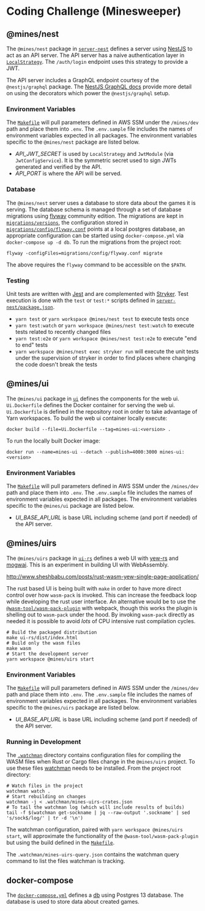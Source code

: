 # Coding Challenge (Minesweeper)

## @mines/nest

The `@mines/nest` package in [`server-nest`](./server-nest) defines a server
using [NestJS][nestjs] to act as an API server. The API server has a naive
authentication layer in
[`LocalStrategy`](./server-nest/src/auth/local.strategy.ts). The `/auth/login`
endpoint uses this strategy to provide a JWT.

[nestjs]: https://docs.nestjs.com/

The API server includes a GraphQL endpoint courtesy of the `@nestjs/graphql`
package. The [NestJS GraphQL docs][nestjs-graphql] provide more detail on using
the decorators which power the `@nestjs/graphql` setup.

[nestjs-graphql]: https://docs.nestjs.com/graphql/quick-start

### Environment Variables

The [`Makefile`](./Makefile) will pull parameters defined in AWS SSM under the
`/mines/dev` path and place them into `.env`. The `.env.sample` file includes
the names of environment variables expected in all packages. The environment
variables specific to the `@mines/nest` package are listed below.

- _API_JWT_SECRET_ is used by `LocalStrategy` and `JwtModule` (via
  `JwtConfigService`). It is the symmetric secret used to sign JWTs generated
  and verified by the API.
- _API_PORT_ is where the API will be served.

### Database

The `@mines/nest` server uses a database to store data about the games it is
serving. The database schema is managed through a set of database migrations
using [flyway][flyway] community edition. The migrations are kept in
[`migrations/versions`](./migrations/versions), the configuration stored in
[`migrations/config/flyway.conf`](./migrations/config/flyway.conf) points at a
local postgres database, an appropriate configuration can be started using
`docker-compose.yml` via `docker-compose up -d db`. To run the migrations from
the project root:

    flyway -configFiles=migrations/config/flyway.conf migrate

The above requires the `flyway` command to be accessible on the `$PATH`.

[flyway]: https://flywaydb.org/documentation/

### Testing

Unit tests are written with [Jest][jest] and are complemented with
[Stryker][stryker]. Test execution is done with the `test` or `test:*` scripts
defined in [`server-nest/package.json`](./server-nest/package.json).

- `yarn test` or `yarn workspace @mines/nest test` to execute tests once
- `yarn test:watch` or `yarn workspace @mines/nest test:watch` to execute tests
  related to recently changed files
- `yarn test:e2e` or `yarn workspace @mines/nest test:e2e` to execute "end to
  end" tests
- `yarn workspace @mines/nest exec stryker run` will execute the unit tests
  under the supervision of stryker in order to find places where changing the
  code doesn't break the tests

[jest]: https://jestjs.io
[stryker]: https://stryker-mutator.io

## @mines/ui

The `@mines/ui` package in [`ui`](./ui) defines the components for the web ui.
`Ui.Dockerfile` defines the Docker container for serving the web ui.
`Ui.Dockerfile` is defined in the repository root in order to take advantage of
Yarn workspaces. To build the web ui container locally execute:

    docker build --file=Ui.Dockerfile --tag=mines-ui:<version> .

To run the locally built Docker image:

    docker run --name=mines-ui --detach --publish=4000:3000 mines-ui:<version>

### Environment Variables

The [`Makefile`](./Makefile) will pull parameters defined in AWS SSM under the
`/mines/dev` path and place them into `.env`. The `.env.sample` file includes
the names of environment variables expected in all packages. The environment
variables specific to the `@mines/ui` package are listed below.

- _UI_BASE_API_URL_ is base URL including scheme (and port if needed) of the
  API server.

## @mines/uirs

The `@mines/uirs` package in [`ui-rs`](./ui-rs) defines a web UI with
[yew-rs][yewrs] and [mogwai][mogwai]. This is an experiment in building UI with
WebAssembly.

http://www.sheshbabu.com/posts/rust-wasm-yew-single-page-application/

[yewrs]: https://yew.rs
[mogwai]: https://github.com/schell/mogwai

The rust based UI is being built with `make` in order to have more direct
control over how `wasm-pack` is invoked. This can increase the feedback loop
while developing the rust user interface. An alternative would be to use the
[`@wasm-tool/wasm-pack-plugin`][@wasm-tool] with webpack, though this works the
plugin is shelling out to `wasm-pack` under the hood. By invoking `wasm-pack`
directly as needed it is possible to avoid _lots_ of CPU intensive rust
compilation cycles.

    # Build the packaged distribution
    make ui-rs/dist/index.html
    # Build only the wasm files
    make wasm
    # Start the development server
    yarn workspace @mines/uirs start

[@wasm-tool]: https://github.com/wasm-tool/wasm-pack-plugin#readme

### Environment Variables

The [`Makefile`](./Makefile) will pull parameters defined in AWS SSM under the
`/mines/dev` path and place them into `.env`. The `.env.sample` file includes
the names of environment variables expected in all packages. The environment
variables specific to the `@mines/uirs` package are listed below.

- _UI_BASE_API_URL_ is base URL including scheme (and port if needed) of the
  API server.

### Running in Development

The [`.watchman`](.watchman) directory contains configuration files for
compiling the WASM files when Rust or Cargo files change in the `@mines/uirs`
project. To use these files [watchman][watchman] needs to be installed. From
the project root directory:

    # Watch files in the project
    watchman watch .
    # Start rebuilding on changes
    watchman -j < .watchman/mines-uirs-crates.json
    # To tail the watchman log (which will include results of builds)
    tail -f $(watchman get-sockname | jq --raw-output '.sockname' | sed 's/sock$/log/' | tr -d '\n')

The watchman configuration, paired with `yarn workspace @mines/uirs start`,
will approximate the functionality of the `@wasm-tool/wasm-pack-plugin` but
using the build defined in the [`Makefile`](./Makefile).

The `.watchman/mines-uirs-query.json` contains the watchman query command to
list the files watchman is tracking.

[watchman]: https://facebook.github.io/watchman/

## docker-compose

The [`docker-compose.yml`](./docker-compose.yml) defines a [db][postgres] using
Postgres 13 database. The database is used to store data about created games.

[postgres]: https://www.postgresql.org
